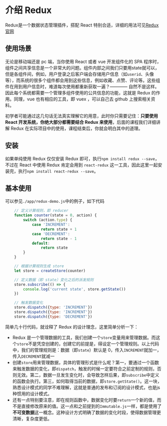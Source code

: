 
# 介绍 Redux

Redux是一个数据状态管理插件，搭配 React 特别合适，详细的用法可见[Redux官网](http://redux.js.org/)

## 使用场景

无论是移动端还是 pc 端，当你使用 React 或者 vue 开发组件化的 SPA 程序时，组件之间共享信息是一个非常大的问题。组件内部之间我们只要用state就可以，但是各组件间，例如，用户登录之后客户端会存储用户信息（如`userid`、头像等），而系统的很多个组件都会用到这些信息，例如收藏、点赞、评论等。这些组件在用到用户信息时，难道每次使用都重新获取一遍？———— 自然不是这样。因此每个系统都需要一个管理多组件使用的公共信息的功能，这就是 Redux 的作用。同理，vue 也有相应的工具，即 vuex ，可以自己去 github 上搜索相关资料。

初学者可能通过这几句话无法真实理解它的用意，此时你只需要记住：**只要使用 React 开发系统，你绝大部分都需要结合 Redux 来使用**，后面的课程我们详细讲解 Redux 在实际项目中的使用，课程结束后，你就会明白其中的道理。

## 安装

如果单纯使用 Redux 仅仅安装 Redux 即可，执行`npm install redux --save`，不过在 React 中使用 Redux 肯定会用到 `react-redux` 这一工具，因此这里一起安装完，执行`npm install react-redux --save`。


## 基本使用

可以参见`./app/redux-demo.js`中的例子，如下代码

```js
    // 定义计算规则，即 reducer
    function counter(state = 0, action) {
        switch (action.type) {
            case 'INCREMENT':
                return state + 1
            case 'DECREMENT':
                return state - 1
            default:
                return state
        }
    }

    // 根据计算规则生成 store
    let store = createStore(counter)

    // 定义数据（即 state）变化之后的派发规则
    store.subscribe(() => {
        console.log('current state', store.getState())
    })

    // 触发数据变化
    store.dispatch({type: 'INCREMENT'})
    store.dispatch({type: 'INCREMENT'})
    store.dispatch({type: 'DECREMENT'})
```

简单几十行代码，就诠释了 Redux 的设计理念，这里简单分析一下：

- Redux 是一个管理数据的工具，我们创建一个`store`变量用来管理数据。而这个`store`不是凭空创建的，创建它的前提是，得设定一个管理规则。以上代码中，我们的管理规则是：数据（即`state`）默认是 0，传入`INCREMENT`就加一，传入`DECREMENT`就减一
- 创建`store`用来管理数据，具体的管理形式是什么呢？第一，要通过一个函数来触发数据的变化，即`dispatch`，触发的时候一定要符合之前定制的规则，否则无效。第二，数据一旦发生变化时，会导致怎样后果，即`subscribe`中定义的函数会执行。第三，如何取得当前的数据，即`store.getState()`。这一块，熟悉设计模式的同学不难理解，这就是普通的发布和订阅的设计模式，也是js种惯用的设计模式。
- 还有一点特别要注意，即在规则函数中，数据变化时要`return`一个新的值，而不是直接修改原来的值。这一点和之前提到的`Immutable.js`一样，都是使用了**不可变数据**这一概念。这种设计方式明确了数据的变化时段，使得数据管理更清晰，复杂度更低。









